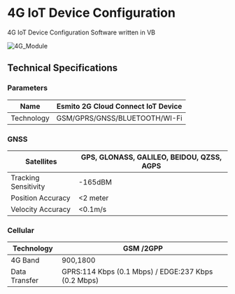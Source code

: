 # 4G IoT Device Configuration
4G IoT Device Configuration Software written in VB


![4G_Module](https://github.com/hilo-curado1987/4G_IoT_Device_Configuration/blob/master/4G.png)



## Technical Specifications
### Parameters

| Name | Esmito 2G Cloud Connect IoT Device |
| ---| --- |
| Technology | GSM/GPRS/GNSS/BLUETOOTH/WI-Fi | 

### GNSS 

| Satellites | GPS, GLONASS, GALILEO, BEIDOU, QZSS, AGPS | 
| --- | --- |
| Tracking Sensitivity | -165dBM | 
| Position Accuracy | <2 meter | 
| Velocity Accuracy | <0.1m/s |



### Cellular 

| Technology | GSM /2GPP | 
| --- | --- |
| 4G Band | 900,1800 |  
| Data Transfer | GPRS:114 Kbps (0.1 Mbps) / EDGE:237 Kbps (0.2 Mbps) | 

